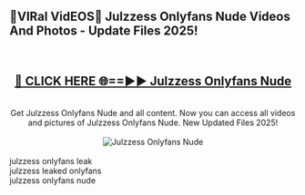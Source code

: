 <h2>🔴VIRal VidEOS🔴 Julzzess Onlyfans Nude Videos And Photos - Update Files 2025!</h2>
<br>
<div align="center">
<h2><a href="https://virallinks.top/odZfE0" rel="nofollow">🔴 CLICK HERE 🌐==►► Julzzess Onlyfans Nude</a></h2>
<br>
Get Julzzess Onlyfans Nude and all content. Now you can access all videos and pictures of Julzzess Onlyfans Nude. New Updated Files 2025!
<br>
<br>
<a href="https://virallinks.top/odZfE0" rel="nofollow" data-target="animated-image.originalLink"><img src="https://i.imgur.com/dJHk4Zq.gif)" alt="Julzzess Onlyfans Nude" style="max-width: 100%; display: inline-block;" data-target="animated-image.originalImage"></a>
</div>
<br>
julzzess onlyfans leak<br>
julzzess leaked onlyfans<br>
julzzess onlyfans nude